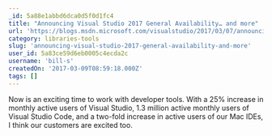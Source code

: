 ```yaml
---
_id: 5a88e1abbd6dca0d5f0d1fc4
title: "Announcing Visual Studio 2017 General Availability… and more"
url: 'https://blogs.msdn.microsoft.com/visualstudio/2017/03/07/announcing-visual-studio-2017-general-availability-and-more/'
category: libraries-tools
slug: 'announcing-visual-studio-2017-general-availability-and-more'
user_id: 5a83ce59d6eb0005c4ecda2c
username: 'bill-s'
createdOn: '2017-03-09T08:59:18.000Z'
tags: []
---
```


Now is an exciting time to work with developer tools. With a 25% increase in monthly active users of Visual Studio, 1.3 million active monthly users of Visual Studio Code, and a two-fold increase in active users of our Mac IDEs, I think our customers are excited too.
